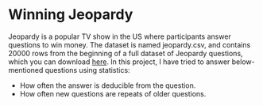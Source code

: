 # Winning Jeopardy
Jeopardy is a popular TV show in the US where participants answer questions to win money. The dataset is named jeopardy.csv, and contains 20000 rows from the beginning of a full dataset of Jeopardy questions, which you can download [here](https://www.reddit.com/r/datasets/comments/1uyd0t/200000_jeopardy_questions_in_a_json_file/). In this project, I have tried to answer below-mentioned questions using statistics:
* How often the answer is deducible from the question.
* How often new questions are repeats of older questions.